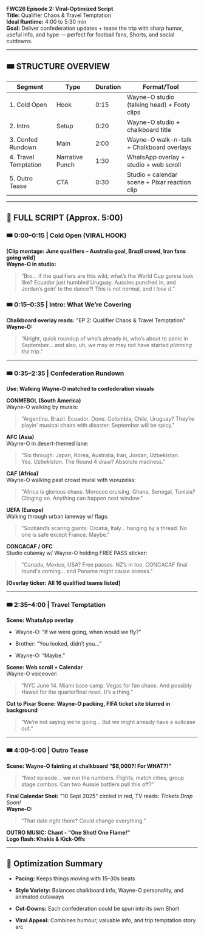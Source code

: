 **FWC26 Episode 2: Viral-Optimized Script**  
**Title:** Qualifier Chaos & Travel Temptation  
**Ideal Runtime:** 4:00 to 5:30 min  
**Goal:** Deliver confederation updates + tease the trip with sharp humor, useful info, and hype — perfect for football fans, Shorts, and social cutdowns.

---

## 🎟️ STRUCTURE OVERVIEW

|Segment|Type|Duration|Format/Tool|
|---|---|---|---|
|1. Cold Open|Hook|0:15|Wayne-O studio (talking head) + Footy clips|
|2. Intro|Setup|0:20|Wayne-O studio + chalkboard title|
|3. Confed Rundown|Main|2:00|Wayne-O walk-n-talk + Chalkboard overlays|
|4. Travel Temptation|Narrative Punch|1:30|WhatsApp overlay + studio + web scroll|
|5. Outro Tease|CTA|0:30|Studio + calendar scene + Pixar reaction clip|

---

## 🎤 FULL SCRIPT (Approx. 5:00)

### 🎟️ 0:00–0:15 | **Cold Open** (VIRAL HOOK)

**[Clip montage: June qualifiers – Australia goal, Brazil crowd, Iran fans going wild]**  
**Wayne-O in studio:**

> “Bro… if the qualifiers are this wild, what’s the World Cup gonna look like? Ecuador just humbled Uruguay, Aussies punched in, and Jordan’s goin’ to the dance?! This is not normal, and I _love it_.”

### 🎟️ 0:15–0:35 | **Intro: What We’re Covering**

**Chalkboard overlay reads:** "EP 2: Qualifier Chaos & Travel Temptation"  
**Wayne-O:**

> “Alright, quick roundup of who’s already in, who’s about to panic in September… and also, uh, we may or may not have started _planning the trip_."

---

### 🎟️ 0:35–2:35 | **Confederation Rundown**

**Use: Walking Wayne-O matched to confederation visuals**

**CONMEBOL (South America)**  
Wayne-O walking by murals:

> "Argentina. Brazil. Ecuador. Done. Colombia, Chile, Uruguay? They’re playin' musical chairs with disaster. September will be spicy."

**AFC (Asia)**  
Wayne-O in desert-themed lane:

> "Six through: Japan, Korea, Australia, Iran, Jordan, Uzbekistan. Yes. _Uzbekistan._ The Round 4 draw? Absolute madness."

**CAF (Africa)**  
Wayne-O walking past crowd mural with vuvuzelas:

> "Africa is glorious chaos. Morocco cruising. Ghana, Senegal, Tunisia? Clinging on. Anything can happen next window."

**UEFA (Europe)**  
Walking through urban laneway w/ flags:

> "Scotland’s scaring giants. Croatia, Italy… hanging by a thread. No one is safe except France. Maybe."

**CONCACAF / OFC**  
Studio cutaway w/ Wayne-O holding FREE PASS sticker:

> "Canada, Mexico, USA? Free passes. NZ’s in too. CONCACAF final round's coming… and Panama might cause scenes."

**[Overlay ticker: All 16 qualified teams listed]**

---

### 🎟️ 2:35–4:00 | **Travel Temptation**

**Scene: WhatsApp overlay**

- Wayne-O: “If we were going, when would we fly?”
    
- Brother: “You looked, didn’t you…”
    
- Wayne-O: “Maybe.”
    

**Scene: Web scroll + Calendar**  
Wayne-O voiceover:

> "NYC June 14. Miami base camp. Vegas for fan chaos. And possibly Hawaii for the quarterfinal reset. It’s a thing."

**Cut to Pixar Scene: Wayne-O packing, FIFA ticket site blurred in background**

> “We’re not saying we’re going... But we might already have a suitcase out.”

---

### 🎟️ 4:00–5:00 | **Outro Tease**

**Scene: Wayne-O fainting at chalkboard “$8,000?! For WHAT?!”**

> “Next episode… we run the numbers. Flights, match cities, group stage combos. Can two Aussie battlers pull this off?”

**Final Calendar Shot:** "10 Sept 2025" circled in red, TV reads: _Tickets Drop Soon!_  
**Wayne-O:**

> “That date right there? Could change everything.”

**OUTRO MUSIC: Chant - "One Shot! One Flame!"**  
**Logo flash: Khakis & Kick-Offs**

---

## 🔎 Optimization Summary

- **Pacing:** Keeps things moving with 15–30s beats
    
- **Style Variety:** Balances chalkboard info, Wayne-O personality, and animated cutaways
    
- **Cut-Downs:** Each confederation could be spun into its own Short
    
- **Viral Appeal:** Combines humour, valuable info, and trip temptation story arc